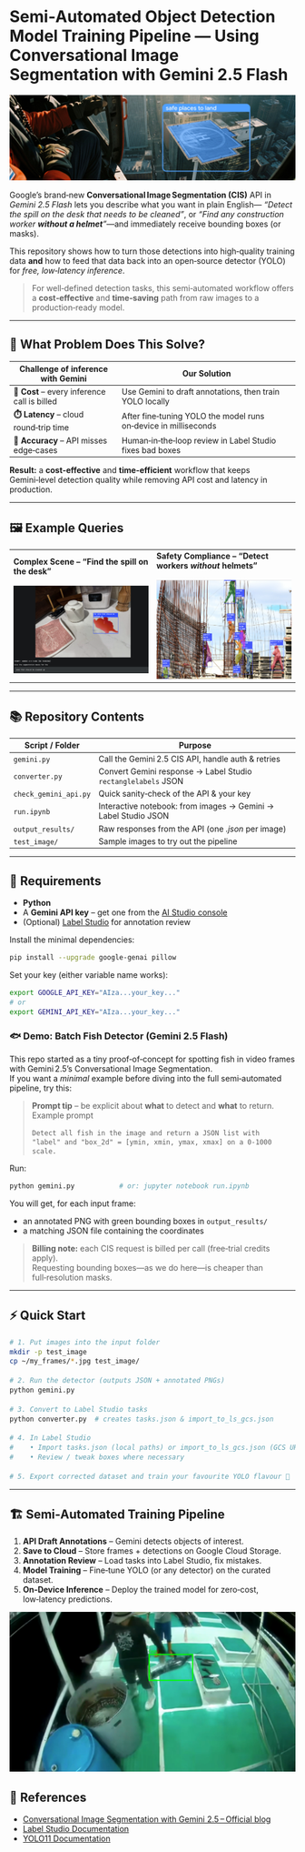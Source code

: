 # Semi‑Automated Object Detection Model Training Pipeline — Using Conversational Image Segmentation with Gemini 2.5 Flash

![cover](example/cover.png)

Google’s brand‑new **Conversational Image Segmentation (CIS)** API in *Gemini 2.5 Flash* lets you describe what you want in plain English— _“Detect the spill on the desk that needs to be cleaned”_, or _“Find any construction worker **without a helmet**”_—and immediately receive bounding boxes (or masks).  

This repository shows how to turn those detections into high‑quality training data **and** how to feed that data back into an open‑source detector (YOLO) for *free, low‑latency inference*.

> For well‑defined detection tasks, this semi‑automated workflow offers a **cost‑effective** and **time‑saving** path from raw images to a production‑ready model.

---

## 🚀 What Problem Does This Solve?

| Challenge of inference with Gemini           | Our Solution |
|----------------------------------------------|--------------|
| **💸 Cost** – every inference call is billed | Use Gemini to draft annotations, then train YOLO locally |
| **⏱️ Latency** – cloud round‑trip time       | After fine‑tuning YOLO the model runs on‑device in milliseconds |
| **🎯 Accuracy** – API misses edge‑cases      | Human‑in‑the‑loop review in Label Studio fixes bad boxes |

**Result:** a **cost‑effective** and **time‑efficient** workflow that keeps Gemini‑level detection quality while removing API cost and latency in production.

---

## 🖼️ Example Queries

<table>
<tr>
<td width="50%"><strong>Complex Scene – “Find the spill on the desk”</strong><br/><br/><img src="example/spill.png"></td>
<td width="50%"><strong>Safety Compliance – “Detect workers <i>without</i> helmets”</strong><br/><br/><img src="example/person_with_helmet.PNG"></td>
</tr>
</table>

---

## 📚 Repository Contents

| Script / Folder | Purpose |
|-----------------|---------|
| `gemini.py` | Call the Gemini 2.5 CIS API, handle auth & retries |
| `converter.py` | Convert Gemini response → Label Studio `rectanglelabels` JSON |
| `check_gemini_api.py` | Quick sanity‑check of the API & your key |
| `run.ipynb` | Interactive notebook: from images → Gemini → Label Studio JSON |
| `output_results/` | Raw responses from the API (one *.json* per image) |
| `test_image/` | Sample images to try out the pipeline |

---

## 🔧 Requirements

* **Python**  
* A **Gemini API key** – get one from the [AI Studio console](https://aistudio.google.com/)  
* (Optional) [Label Studio](https://labelstud.io/) for annotation review

Install the minimal dependencies:

```bash
pip install --upgrade google-genai pillow
```

Set your key (either variable name works):

```bash
export GOOGLE_API_KEY="AIza...your_key..."
# or
export GEMINI_API_KEY="AIza...your_key..."
```

### 🐟 Demo: Batch Fish Detector (Gemini 2.5 Flash)

This repo started as a tiny proof‑of‑concept for spotting fish in video frames with Gemini 2.5’s Conversational Image Segmentation.  
If you want a *minimal* example before diving into the full semi‑automated pipeline, try this:

> **Prompt tip** – be explicit about **what** to detect and **what** to return.  
> Example prompt  
> ```text
> Detect all fish in the image and return a JSON list with
> "label" and "box_2d" = [ymin, xmin, ymax, xmax] on a 0‑1000 scale.
> ```

Run:

```bash
python gemini.py           # or: jupyter notebook run.ipynb
```

You will get, for each input frame:

* an annotated PNG with green bounding boxes in `output_results/`
* a matching JSON file containing the coordinates

> **Billing note:** each CIS request is billed per call (free‑trial credits apply).  
> Requesting bounding boxes—as we do here—is cheaper than full‑resolution masks.

---

## ⚡ Quick Start

```bash
# 1. Put images into the input folder
mkdir -p test_image
cp ~/my_frames/*.jpg test_image/

# 2. Run the detector (outputs JSON + annotated PNGs)
python gemini.py

# 3. Convert to Label Studio tasks
python converter.py  # creates tasks.json & import_to_ls_gcs.json

# 4. In Label Studio
#    • Import tasks.json (local paths) or import_to_ls_gcs.json (GCS URLs)
#    • Review / tweak boxes where necessary

# 5. Export corrected dataset and train your favourite YOLO flavour 🚀
```

---

## 🏗️ Semi‑Automated Training Pipeline

1. **API Draft Annotations** – Gemini detects objects of interest.  
2. **Save to Cloud** – Store frames + detections on Google Cloud Storage.  
3. **Annotation Review** – Load tasks into Label Studio, fix mistakes.  
4. **Model Training** – Fine‑tune YOLO (or any detector) on the curated dataset.  
5. **On‑Device Inference** – Deploy the trained model for zero‑cost, low‑latency predictions.

![Annotated sample frame](example/annotated_frame.png)

## 🔗 References

* [Conversational Image Segmentation with Gemini 2.5 – Official blog](https://developers.googleblog.com/en/conversational-image-segmentation-gemini-2-5/)
* [Label Studio Documentation](https://labelstud.io/)
* [YOLO11 Documentation](https://docs.ultralytics.com/models/yolo11/)